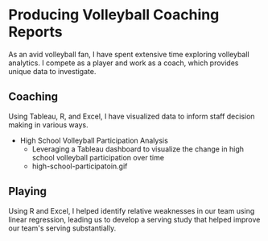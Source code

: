 # Producing Volleyball Coaching Reports
As an avid volleyball fan, I have spent extensive time exploring volleyball analytics. I compete as a player and work as a coach, which provides unique data to investigate.
## Coaching
Using Tableau, R, and Excel, I have visualized data to inform staff decision making in various ways.
- High School Volleyball Participation Analysis
    - Leveraging a Tableau dashboard to visualize the change in high school volleyball participation over time
    - high-school-participatoin.gif
## Playing
Using R and Excel, I helped identify relative weaknesses in our team using linear regression, leading us to develop a serving study that helped improve our team's serving substantially.
